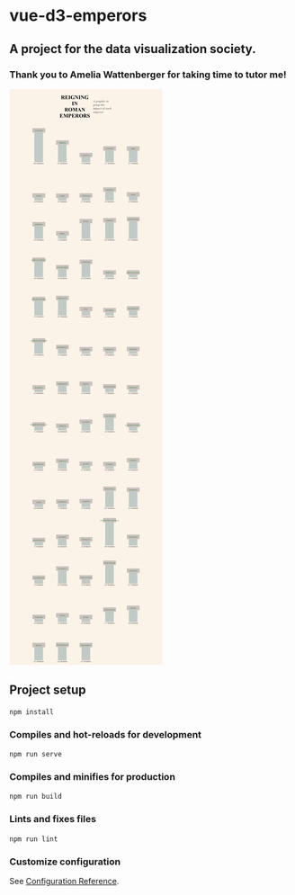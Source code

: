 # vue-d3-emperors
## A project for the data visualization society. 
### Thank you to Amelia Wattenberger for taking time to tutor me!

![Roman Emperor Reigns](emperorsviz.png)

## Project setup
```
npm install
```

### Compiles and hot-reloads for development
```
npm run serve
```

### Compiles and minifies for production
```
npm run build
```

### Lints and fixes files
```
npm run lint
```

### Customize configuration
See [Configuration Reference](https://cli.vuejs.org/config/).
